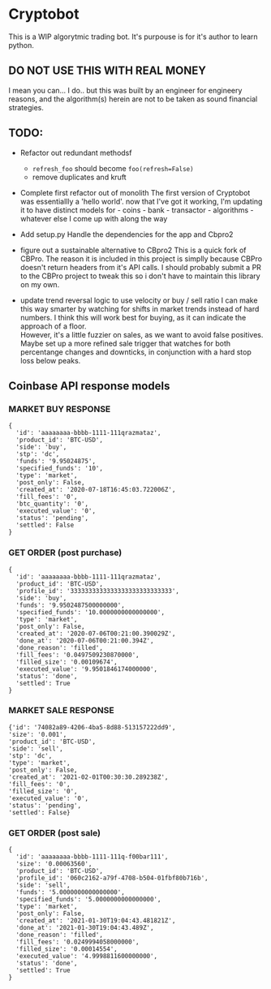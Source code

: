 # Cryptobot

This is a WIP algorytmic trading bot.  It's purpouse is for it's author to learn
python.

## DO NOT USE THIS WITH REAL MONEY
I mean you can... I do.. but this was built by an engineer for engineery reasons,
and the algorithm(s) herein are not to be taken as sound financial strategies.

## TODO:
- Refactor out redundant methodsf
  - `refresh_foo` should become `foo(refresh=False)`
  - remove duplicates and kruft
- Complete first refactor out of monolith
    The first version of Cryptobot was essentiallly a 'hello world'.  now that I've
    got it working, I'm updating it to have distinct models for 
      - coins
      - bank 
      - transactor
      - algorithms
      - whatever else I come up with along the way

- Add setup.py
    Handle the dependencies for the app and Cbpro2

- figure out a sustainable alternative to CBpro2
    This is a quick fork of CBPro.  The reason it is included in this project
    is simplly because CBPro doesn't return headers from it's API calls.  I should
    probably submit a PR to the CBPro project to tweak this so i don't have to
    maintain this library on my own.

- update trend reversal logic to use velocity or buy / sell ratio
    I can make this way smarter by watching for shifts in market trends
    instead of hard numbers.  I think this will work best for buying, as it
    can indicate the approach of a floor.  
    However, it's a little fuzzier on sales, as we want to avoid false positives.
    Maybe set up a more refined sale trigger that watches for both percentange
    changes and downticks, in conjunction with a hard stop loss below peaks.

## Coinbase API response models
### MARKET BUY RESPONSE 
```
{
  'id': 'aaaaaaaa-bbbb-1111-111qrazmataz',
  'product_id': 'BTC-USD',
  'side': 'buy',
  'stp': 'dc',
  'funds': '9.95024875',
  'specified_funds': '10',
  'type': 'market',
  'post_only': False,
  'created_at': '2020-07-18T16:45:03.722006Z',
  'fill_fees': '0',
  'btc_quantity': '0',
  'executed_value': '0',
  'status': 'pending',
  'settled': False
}
```

### GET ORDER (post purchase)
```
{
  'id': 'aaaaaaaa-bbbb-1111-111qrazmataz',
  'product_id': 'BTC-USD',
  'profile_id': '3333333333333333333333333333',
  'side': 'buy',
  'funds': '9.9502487500000000',
  'specified_funds': '10.0000000000000000',
  'type': 'market',
  'post_only': False,
  'created_at': '2020-07-06T00:21:00.390029Z',
  'done_at': '2020-07-06T00:21:00.394Z',
  'done_reason': 'filled',
  'fill_fees': '0.0497509230870000',
  'filled_size': '0.00109674',
  'executed_value': '9.9501846174000000',
  'status': 'done',
  'settled': True
}
```

### MARKET SALE RESPONSE
```
{'id': '74082a89-4206-4ba5-8d88-513157222dd9',
'size': '0.001',
'product_id': 'BTC-USD',
'side': 'sell',
'stp': 'dc',
'type': 'market',
'post_only': False,
'created_at': '2021-02-01T00:30:30.289238Z',
'fill_fees': '0',
'filled_size': '0',
'executed_value': '0',
'status': 'pending',
'settled': False}
```

### GET ORDER (post sale)
```
{
  'id': 'aaaaaaaa-bbbb-1111-111q-f00bar111',
  'size': '0.00063560',
  'product_id': 'BTC-USD',
  'profile_id': '060c2162-a79f-4708-b504-01fbf80b716b',
  'side': 'sell',
  'funds': '5.0000000000000000',
  'specified_funds': '5.0000000000000000',
  'type': 'market',
  'post_only': False,
  'created_at': '2021-01-30T19:04:43.481821Z',
  'done_at': '2021-01-30T19:04:43.489Z',
  'done_reason': 'filled',
  'fill_fees': '0.0249994058000000',
  'filled_size': '0.00014554',
  'executed_value': '4.9998811600000000',
  'status': 'done',
  'settled': True
}
